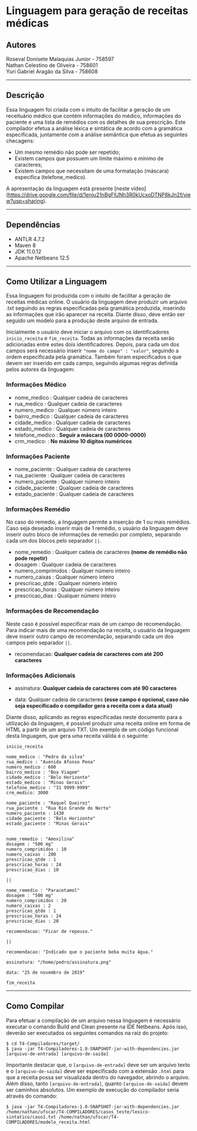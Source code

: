 # Linguagem para geração de receitas médicas

## Autores
Roseval Donisete Malaquias Junior - 758597 </br>
Nathan Celestino de Oliveira - 758601 </br>
Yuri Gabriel Aragão da Silva - 758608

---
## Descrição
Essa linguagem foi criada com o intuito de facilitar a geração de um receituário médico que contém informações do médico,
informações do paciente e uma lista de remédios com os detalhes de sua prescrição.
Este compilador efetua a análise léxica e sintática de acordo com a gramática especificada, juntamente com a análise semântica
que efetua as seguintes checagens:

* Um mesmo remédio não pode ser repetido;
* Existem campos que possuem um limite máximo e mínimo de caracteres;
* Existem campos que necessitam de uma formatação (máscara) específica (telefone_medico).

A apresentação da linguagem está presente [neste vídeo] (https://drive.google.com/file/d/1enju21nBgFlUNh3R0kUcxoDTNP8kJn2f/view?usp=sharing).

---
## Dependências

* ANTLR 4.7.2
* Maven 8
* JDK 11.0.12
* Apache Netbeans 12.5

---
## Como Utilizar a Linguagem

Essa linguagem foi produzida com o intuito de facilitar a geração de receitas médicas online. O usuário da linguagem deve produzir um arquivo .txt seguindo as regras especificadas pela gramática produzida, inserindo as informações que irão aparecer na receita. Diante disso, deve então ser seguido um modelo para a produção deste arquivo de entrada.

Inicialmente o usuário deve iniciar o arquivo com os identificadores ``inicio_receita`` e ``fim_receita``. Todas as informações da receita serão adicionadas entre estes dois identificadores. Depois, para cada um dos campos será necessário inserir ``"nome do campo" : "valor"``, seguindo a ordem especificada pela gramática. Também foram especificados o que devem ser inserido em cada campo, seguindo algumas regras definida pelos autores da linguagem:

### Informações Médico
- nome_medico : Qualquer cadeia de caracteres
- rua_medico : Qualquer cadeia de caracteres
- numero_medico : Qualquer número inteiro
- bairro_medico : Qualquer cadeia de caracteres
- cidade_medico : Qualquer cadeia de caracteres
- estado_medico : Qualquer cadeia de caracteres
- telefone_medico : **Seguir a máscara (00 0000-0000)**
- crm_medico: : **No máximo 10 dígitos numéricos**

### Informações Paciente
- nome_paciente : Qualquer cadeia de caracteres
- rua_paciente : Qualquer cadeia de caracteres
- numero_paciente : Qualquer número inteiro
- cidade_paciente : Qualquer cadeia de caracteres
- estado_paciente : Qualquer cadeia de caracteres

### Informações Remédio
No caso do remedio, a linguagem permite a inserção de 1 ou mais remédios. Caso seja desejado inserir mais de 1 remédio, o usuário da linguagem deve inserir outro bloco de informações de remedio por completo, separando cada um dos blocos pelo separador ``||``.

- nome_remedio : Qualquer cadeia de caracteres **(nome de remédio não pode repetir)**
- dosagem : Qualquer cadeia de caracteres
- numero_comprimidos : Qualquer número inteiro
- numero_caixas : Qualquer número inteiro
- prescricao_qtde : Qualquer número inteiro
- prescricao_horas : Qualquer número inteiro
- prescricao_dias : Qualquer número inteiro

### Informações de Recomendação
Neste caso é possível especificar mais de um campo de recomendação. Para indicar mais de uma recomendação na receita, o usuário da linguagem deve inserir outro campo de recomendação, separando cada um dos campos pelo separador ``||``.

- recomendacao: **Qualquer cadeia de caracteres com até 200 caracteres**

### Informações Adicionais
- assinatura: **Qualquer cadeia de caracteres com até 90 caracteres**

- data: Qualquer cadeia de caracteres **(esse campo é opcional, caso não seja especificado o compilador gera a receita com a data atual)**

Diante disso, aplicando as regras especificadas neste documento para a utilização da linguagem, é possível produzir uma receita online em forma de HTML a partir de um arquivo TXT. Um exemplo de um código funcional desta linguagem, que gera uma receita válida é o seguinte:

```
inicio_receita

nome_medico : "Pedro da silva"
rua_medico : "Avenida Afonso Pena"
numero_medico : 600
bairro_medico : "Boa Viagem"
cidade_medico : "Belo Horizonte"
estado_medico : "Minas Gerais"
telefone_medico : "31 9999-9999"
crm_medico: 3000

nome_paciente : "Raquel Queiroz"
rua_paciente : "Rua Rio Grande do Norte"
numero_paciente : 1430
cidade_paciente : "Belo Horizonte"
estado_paciente : "Minas Gerais"


nome_remedio : "Amoxilina"
dosagem : "500 mg"
numero_comprimidos : 10
numero_caixas : 200
prescricao_qtde : 1
prescricao_horas : 24
prescricao_dias : 10

||

nome_remedio : "Paracetamol"
dosagem : "500 mg"
numero_comprimidos : 20
numero_caixas : 2
prescricao_qtde : 1
prescricao_horas : 24
prescricao_dias : 20

recomendacao: "Ficar de repouso."

||

recomendacao: "Indicado que o paciente beba muita água."

assinatura: "/home/pedro/assinatura.png"

data: "25 de novembro de 2019"

fim_receita
```
---
## Como Compilar

Para efetuar a compilação de um arquivo nessa linguagem é necessário executar o comando Build and Clean presente na IDE Netbeans.
Após isso, deverão ser executados os seguintes comandos na raiz do projeto:
```
$ cd T4-Compiladores/target/
$ java -jar T4-Compiladores-1.0-SNAPSHOT-jar-with-dependencies.jar [arquivo-de-entrada] [arquivo-de-saida]
```

Importante destacar que, o ``[arquivo-de-entrada]`` deve ser um arquivo texto e o ``[arquivo-de-saida]`` deve ser especificado com a extensão ``.html`` para que a receita possa ser visualizada dentro do navegador, abrindo o arquivo. Além disso, tanto ``[arquivo-de-entrada]``, quanto ``[arquivo-de-saida]`` devem ser caminhos absolutos. Um exemplo de execução do compilador seria através do comando:

```
$ java -jar T4-Compiladores-1.0-SNAPSHOT-jar-with-dependencies.jar /home/nathan/ufscar/T4-COMPILADORES/casos_teste/lexico-sintatico/caso1.txt /home/nathan/ufscar/T4-COMPILADORES/modelo_receita.html
```
